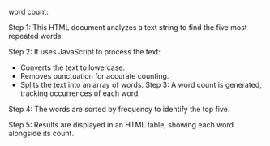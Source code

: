 word count:

Step 1: This HTML document analyzes a text string to find the five most repeated words.

 Step 2: It uses JavaScript to process the text:
  - Converts the text to lowercase.
  - Removes punctuation for accurate counting.
  - Splits the text into an array of words.
Step 3: A word count is generated, tracking occurrences of each word.

Step 4: The words are sorted by frequency to identify the top five.

Step 5: Results are displayed in an HTML table, showing each word alongside its count.
